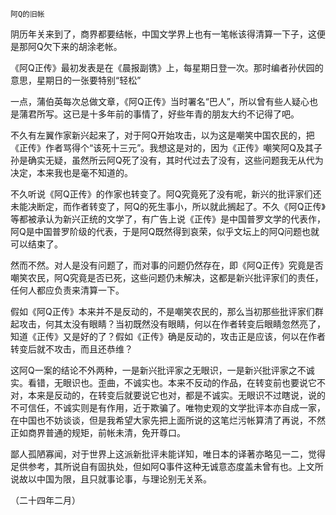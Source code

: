     阿Q的旧帐 

   阴历年关来到了，商界都要结帐，中国文学界上也有一笔帐该得清算一下子，这便是那阿Q欠下来的胡涂老帐。

   《阿Q正传》最初发表是在《晨报副镌》上，每星期日登一次。那时编者孙伏园的意思，星期日的一张要特别“轻松”

   一点，蒲伯英每次总做文章，《阿Q正传》当时署名“巴人”，所以曾有些人疑心也是蒲君所写。这已是十多年前的事情了，好些年青的朋友大约不记得了吧。

   不久有左翼作家新兴起来了，对于阿Q开始攻击，以为这是嘲笑中国农民的，把《正传》作者骂得个“该死十三元”。我想这是对的，因为《正传》嘲笑阿Q及其子孙是确实无疑，虽然所云阿Q死了没有，其时代过去了没有，这些问题我无从代为决定，本来我也是毫不知道的。

   不久听说《阿Q正传》的作家也转变了。阿Q究竟死了没有呢，新兴的批评家们还未能决断定，而作者转变了，阿Q的死生事小，所以就此搁起了。不久《阿Q正传》等都被承认为新兴正统的文学了，有广告上说《正传》是中国普罗文学的代表作，阿Q是中国普罗阶级的代表，于是阿Q既然得到哀荣，似乎文坛上的阿Q问题也就可以结束了。

   然而不然。对人是没有问题了，而对事的问题仍然存在，即《阿Q正传》究竟是否嘲笑农民，阿Q究竟是否已死，这些问题仍未解决，这都是新兴批评家们的责任，任何人都应负责来清算一下。

   假如《阿Q正传》本来并不是反动的，不是嘲笑农民的，那么当初那些批评家们群起攻击，何其太没有眼睛？当初既然没有眼睛，何以在作者转变后眼睛忽然亮了，知道《正传》又是好的了？假如《正传》确是反动的，攻击正是应该，何以在作者转变后就不攻击，而且还恭维？

   这阿Q一案的结论不外两种，一是新兴批评家之无眼识，一是新兴批评家之不诚实。看错，无眼识也。歪曲，不诚实也。本来不反动的作品，在转变前也要说它不对，本来是反动的，在转变后就要说它也对，都是不诚实。无眼识不过瞎说，说的不可信任，不诚实则是有作用，近于欺骗了。唯物史观的文学批评本亦自成一家，在中国也不妨谈谈，但是我希望大家先把上面所说的这笔烂污帐算清了再说，不然正如商界普通的规矩，前帐未清，免开尊口。

   鄙人孤陋寡闻，对于世界上这派新批评未能详知，唯日本的译著亦略见一二，觉得足供参考，其所说自有固执处，但如阿Q事件这种无诚意态度盖未曾有也。上文所说故以中国为限，且只就事论事，与理论别无关系。

   （二十四年二月）

